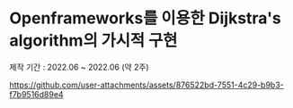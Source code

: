 # Openframeworks를 이용한 Dijkstra's algorithm의 가시적 구현

제작 기간 : 2022.06 ~ 2022.06 (약 2주)

https://github.com/user-attachments/assets/876522bd-7551-4c29-b9b3-f7b9516d89e4

